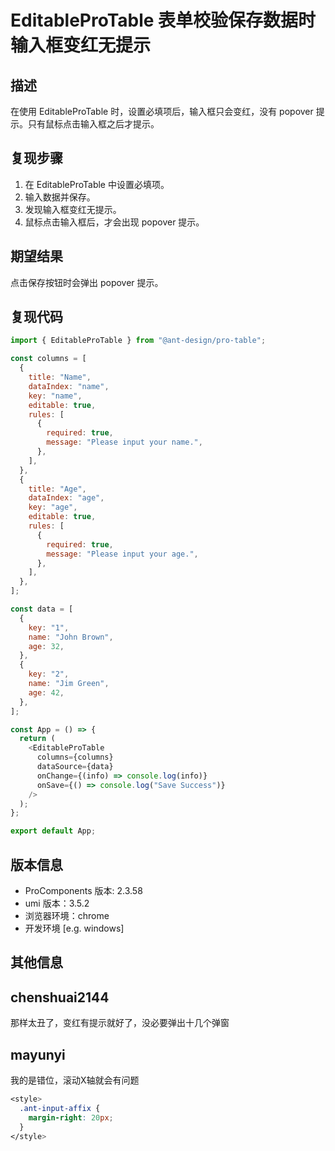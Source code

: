 # EditableProTable 表单校验保存数据时输入框变红无提示

## 描述

在使用 EditableProTable 时，设置必填项后，输入框只会变红，没有 popover 提示。只有鼠标点击输入框之后才提示。

## 复现步骤

1. 在 EditableProTable 中设置必填项。
2. 输入数据并保存。
3. 发现输入框变红无提示。
4. 鼠标点击输入框后，才会出现 popover 提示。

## 期望结果

点击保存按钮时会弹出 popover 提示。

## 复现代码

```javascript
import { EditableProTable } from "@ant-design/pro-table";

const columns = [
  {
    title: "Name",
    dataIndex: "name",
    key: "name",
    editable: true,
    rules: [
      {
        required: true,
        message: "Please input your name.",
      },
    ],
  },
  {
    title: "Age",
    dataIndex: "age",
    key: "age",
    editable: true,
    rules: [
      {
        required: true,
        message: "Please input your age.",
      },
    ],
  },
];

const data = [
  {
    key: "1",
    name: "John Brown",
    age: 32,
  },
  {
    key: "2",
    name: "Jim Green",
    age: 42,
  },
];

const App = () => {
  return (
    <EditableProTable
      columns={columns}
      dataSource={data}
      onChange={(info) => console.log(info)}
      onSave={() => console.log("Save Success")}
    />
  );
};

export default App;
```

## 版本信息

- ProComponents 版本: 2.3.58
- umi 版本：3.5.2
- 浏览器环境：chrome
- 开发环境 [e.g. windows]

## 其他信息

## chenshuai2144

那样太丑了，变红有提示就好了，没必要弹出十几个弹窗

## mayunyi

我的是错位，滚动X轴就会有问题

```css
<style>
  .ant-input-affix {
    margin-right: 20px;
  }
</style>
```
